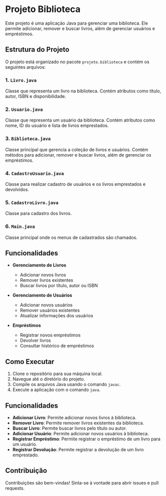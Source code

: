# Projeto Biblioteca

Este projeto é uma aplicação Java para gerenciar uma biblioteca. Ele permite adicionar, remover e buscar livros, além de gerenciar usuários e empréstimos.

## Estrutura do Projeto

O projeto está organizado no pacote `projeto.biblioteca` e contém os seguintes arquivos:

### 1. `Livro.java`
Classe que representa um livro na biblioteca. Contém atributos como título, autor, ISBN e disponibilidade.

### 2. `Usuario.java`
Classe que representa um usuário da biblioteca. Contém atributos como nome, ID do usuário e lista de livros emprestados.

### 3. `Biblioteca.java`
Classe principal que gerencia a coleção de livros e usuários. Contém métodos para adicionar, remover e buscar livros, além de gerenciar os empréstimos.

### 4. `CadastroUsuario.java`
Classe para realizar cadastro de usuários e os livros emprestados e devolvidos.

### 5. `CadastroLivro.java`
Classe para cadastro dos livros.

### 6. `Main.java`
Classe principal onde os menus de cadastrados são chamados.

## Funcionalidades

- **Gerenciamento de Livros**
    - Adicionar novos livros
    - Remover livros existentes
    - Buscar livros por título, autor ou ISBN

- **Gerenciamento de Usuários**
    - Adicionar novos usuários
    - Remover usuários existentes
    - Atualizar informações dos usuários

- **Empréstimos**
    - Registrar novos empréstimos
    - Devolver livros
    - Consultar histórico de empréstimos

## Como Executar

1. Clone o repositório para sua máquina local.
2. Navegue até o diretório do projeto.
3. Compile os arquivos Java usando o comando `javac`.
4. Execute a aplicação com o comando `java`.

## Funcionalidades

- **Adicionar Livro**: Permite adicionar novos livros à biblioteca.
- **Remover Livro**: Permite remover livros existentes da biblioteca.
- **Buscar Livro**: Permite buscar livros pelo título ou autor.
- **Adicionar Usuário**: Permite adicionar novos usuários à biblioteca.
- **Registrar Empréstimo**: Permite registrar o empréstimo de um livro para um usuário.
- **Registrar Devolução**: Permite registrar a devolução de um livro emprestado.

## Contribuição

Contribuições são bem-vindas! Sinta-se à vontade para abrir issues e pull requests.